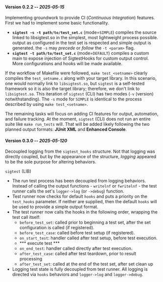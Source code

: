 #### **Version 0.2.2**  -- _2025-05-15_  

Implementing groundwork to provide CI (_Continuous Integration_) features. First we had to implement some basic functionality.  

- **`sigtest -s -t path/to/test_set.c`** (mode=`SIMPLE`) compiles the source linked to libsigtest.so in the simplest, most lightweight process possible. output as configured in the test set is respected and simple output is generated. the `-s` may _precede_ or _follow_ the `-t <param>` flag.  
- **`sigtest -t path/to/test_set.c`** (mode=`DEFAULT`) compiles a custom main to expose injection of SigtestHooks for custom output control. More configurations and hooks will be made available.  

If the workflow of Makefile were followed, `make test_<setname>` clearly compiles the `test_setname.c` along with your target library. In this scenario, one would normally link to `libsigtest.so`, but `sigtest` is a self-tested framework so it is also the target library; therefore, we don't link to `libsigtest.so`. This iteration of `sigtest` (CLI) has two modes (`-v` (version) notwithstanding). The `-s` mode for `SIMPLE` is identical to the process described by using `make test_<setname>`.  

The remaining tasks will focus on adding CI features for output, automation, and failure tracking. At the moment, `sigtest` (CLI) does not run an entire suite like `make run_tests` will. That will be added likely following the two planned output formats: **JUnit XML** and **Enhanced Console**.

#### **Version 0.3.0**  -- _2025-05-120_  

Decoupled logging from the `sigtest_hooks` structure. Not that logging was directly coupled, but by the appearance of the structure, *logging* appeared to be the sole purpose for altering behaviors.

`sigtest` (LIB)
- The run test process has been decoupled from logging behaviors. Instead of calling the output functions - `writelnf` or `fwritelnf` - the test runner calls the set's `logger->log` (or `->debug`) function.
- Test runner now checks for default `hooks` and puts a priority on the `test_hooks` parameter. If neither are supplied, then the default `hooks` will be used to provide a simple output format.
- The test runner now calls the hooks in the following order, wrapping the test call itself:
  - `before_test_set`: called prior to beginning a test set, after the set configuration is called (if registered).
  - `before_test_case`: called before test setup (if registered).
  - `on_start_test`: handler called after test setup, before test execution.
  - *** execute test ***
  - `on_end_test`: handler called directly after test execution.
  - `after_test_case`: called after test teardown, prior to result processing
  - `after_test_set`: called at the end of the test set, after set clean up
- Logging test state is fully decoupled from test runner. All logging is directed via `hooks` behaviors and `logger->log` and `logger->debug`.
